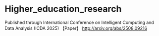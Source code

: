 # Higher_education_research
Published through International Conference on Intelligent Computing and Data Analysis (ICDA 2025)
【Paper】 http://arxiv.org/abs/2508.09216
